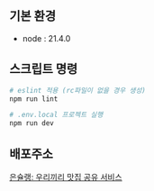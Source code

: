 ## 기본 환경

- node : 21.4.0

## 스크립트 명령

```bash
# eslint 적용 (rc파일이 없을 경우 생성)
npm run lint

# .env.local 프로젝트 실행
npm run dev
```
## 배포주소
[은슐랭: 우리끼리 맛집 공유 서비스](https://eunchelin-playground.vercel.app/)
